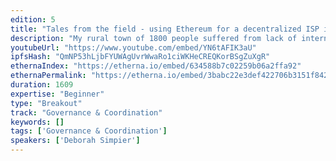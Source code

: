```yaml
---
edition: 5
title: "Tales from the field - using Ethereum for a decentralized ISP in rural America"
description: "My rural town of 1800 people suffered from lack of internet access. In this talk, I'll explore how we built a decentralized, crypto powered ISP to solve that problem. Homeowners, businesses and farmers own different components of the network and earn ethereum for forwarding bandwith, instead of using large towers and centrally held infrastructure, Everyday people buy eth on their phones and load it into their routers to pay for internet. Building a network in this agile and versatile way has allowed us to reach people more efficiently and provide cheaper and faster internet service. Which means Linda's flower farm is earning eth just for having a few antennas in her yard, and young Beatrice can do her homework at home now instead of the library."
youtubeUrl: "https://www.youtube.com/embed/YN6tAFIK3aU"
ipfsHash: "QmNP53hLjbFYUWAgUvrWwaRo1ciWKHeCREQKorBSgZuXgR"
ethernaIndex: "https://etherna.io/embed/634588b7c02259b06a2ffa92"
ethernaPermalink: "https://etherna.io/embed/3babc22e3def422706b3151f842d1c9efea329cac727f1aec8eb46f0c2ac3bf3"
duration: 1609
expertise: "Beginner"
type: "Breakout"
track: "Governance & Coordination"
keywords: []
tags: ['Governance & Coordination']
speakers: ['Deborah Simpier']
---
```

